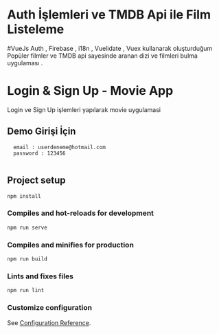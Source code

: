 # Auth İşlemleri ve TMDB Api ile Film Listeleme 

#VueJs  Auth , Firebase , i18n , Vuelidate , Vuex kullanarak oluşturduğum Popüler filmler ve TMDB api sayesinde aranan dizi ve filmleri bulma uygulaması . 

# Login & Sign Up - Movie App
Login ve Sign Up işlemleri yapılarak movie uygulamasi  

## Demo Girişi İçin 
```
  email : userdeneme@hotmail.com  
  password : 123456
  
```

## Project setup
```
npm install
```

### Compiles and hot-reloads for development
```
npm run serve
```

### Compiles and minifies for production
```
npm run build
```

### Lints and fixes files
```
npm run lint
```

### Customize configuration
See [Configuration Reference](https://cli.vuejs.org/config/).
